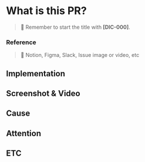 
<!-- PR에 대한 설명을 해주세요 -->
# What is this PR?
> 🌊 Remember to start the title with **[DIC-000]**.

### Reference
> 🌊 Notion, Figma, Slack, Issue image or video, etc

<!-- 어떤것을 수정 및 구현 했는지 설명해주세요 -->
## Implementation

<!-- 구현 결과를 알려주세요. -->
## Screenshot & Video

<!-- 이슈가 발생했다면 원인을 적어주세요. -->
## Cause

<!-- 리뷰를 할 때 어떤점을 살펴보면 좋은지 알려주세요. -->
## Attention

<!-- 기타 하고싶은말 -->
## ETC

